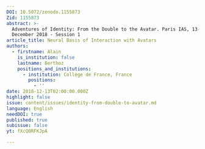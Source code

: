 ```yaml
---
DOI: 10.5072/zenodo.1155873
Zid: 1155873
abstract: >-
  Adventures of Identity: From the Double to the Avatar. Paris IAS, 13-14
  December 2018 - Session 1
article_title: Neural Basis of Interaction with Avatars
authors:
  - firstname: Alain
    is_institution: false
    lastname: Berthoz
    positions_and_institutions:
      - institution: Collège de France, France
        positions:
          - ''
date: 2018-12-13T02:00:00.000Z
highlight: false
issue: content/issues/identity-from-double-to-avatar.md
language: English
needDOI: true
published: true
subissue: false
yt: fXcQORFKJpA

---
```


<Youtube yt="fXcQORFKJpA" caption="Neural Basis of Interaction with Avatars"></Youtube>